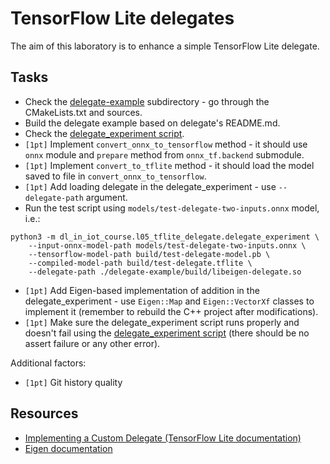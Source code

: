 # TensorFlow Lite delegates

The aim of this laboratory is to enhance a simple TensorFlow Lite delegate.

## Tasks

* Check the [delegate-example](../../delegate-example) subdirectory - go through the CMakeLists.txt and sources.
* Build the delegate example based on delegate's README.md.
* Check the [delegate_experiment script](delegate_experiment.py).
* `[1pt]` Implement `convert_onnx_to_tensorflow` method - it should use `onnx` module and `prepare` method from `onnx_tf.backend` submodule.
* `[1pt]` Implement `convert_to_tflite` method - it should load the model saved to file in `convert_onnx_to_tensorflow`.
* `[1pt]` Add loading delegate in the delegate_experiment - use `--delegate-path` argument.
* Run the test script using `models/test-delegate-two-inputs.onnx` model, i.e.:

```
python3 -m dl_in_iot_course.l05_tflite_delegate.delegate_experiment \
    --input-onnx-model-path models/test-delegate-two-inputs.onnx \
    --tensorflow-model-path build/test-delegate-model.pb \
    --compiled-model-path build/test-delegate.tflite \
    --delegate-path ./delegate-example/build/libeigen-delegate.so
```

* `[1pt]` Add Eigen-based implementation of addition in the delegate_experiment - use `Eigen::Map` and `Eigen::VectorXf` classes to implement it (remember to rebuild the C++ project after modifications).
* `[1pt]` Make sure the delegate_experiment script runs properly and doesn't fail using the [delegate_experiment script](delegate_experiment.py) (there should be no assert failure or any other error).

Additional factors:

* `[1pt]` Git history quality

## Resources

* [Implementing a Custom Delegate (TensorFlow Lite documentation)](https://www.tensorflow.org/lite/performance/implementing_delegate)
* [Eigen documentation](https://eigen.tuxfamily.org/dox/)
